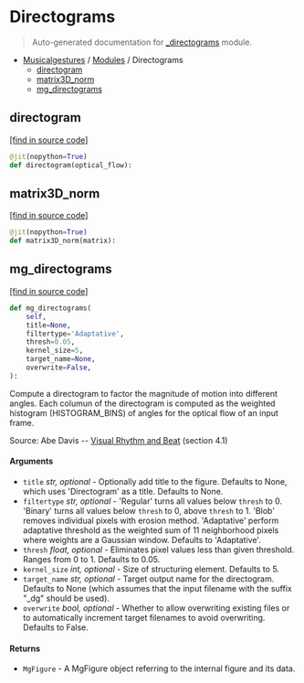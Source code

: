 # Directograms

> Auto-generated documentation for [_directograms](https://github.com/fourMs/MGT-python/blob/master/_directograms.py) module.

- [Musicalgestures](README.md#musicalgestures-index) / [Modules](MODULES.md#musicalgestures-modules) / Directograms
    - [directogram](#directogram)
    - [matrix3D_norm](#matrix3d_norm)
    - [mg_directograms](#mg_directograms)

## directogram

[[find in source code]](https://github.com/fourMs/MGT-python/blob/master/_directograms.py#L24)

```python
@jit(nopython=True)
def directogram(optical_flow):
```

## matrix3D_norm

[[find in source code]](https://github.com/fourMs/MGT-python/blob/master/_directograms.py#L14)

```python
@jit(nopython=True)
def matrix3D_norm(matrix):
```

## mg_directograms

[[find in source code]](https://github.com/fourMs/MGT-python/blob/master/_directograms.py#L39)

```python
def mg_directograms(
    self,
    title=None,
    filtertype='Adaptative',
    thresh=0.05,
    kernel_size=5,
    target_name=None,
    overwrite=False,
):
```

Compute a directogram to factor the magnitude of motion into different angles.
Each columun of the directogram is computed as the weighted histogram (HISTOGRAM_BINS) of angles for the optical flow of an input frame.

Source: Abe Davis -- [Visual Rhythm and Beat](http://www.abedavis.com/files/papers/VisualRhythm_Davis18.pdf) (section 4.1)

#### Arguments

- `title` *str, optional* - Optionally add title to the figure. Defaults to None, which uses 'Directogram' as a title. Defaults to None.
- `filtertype` *str, optional* - 'Regular' turns all values below `thresh` to 0. 'Binary' turns all values below `thresh` to 0, above `thresh` to 1. 'Blob' removes individual pixels with erosion method. 'Adaptative' perform adaptative threshold as the weighted sum of 11 neighborhood pixels where weights are a Gaussian window. Defaults to 'Adaptative'.
- `thresh` *float, optional* - Eliminates pixel values less than given threshold. Ranges from 0 to 1. Defaults to 0.05.
- `kernel_size` *int, optional* - Size of structuring element. Defaults to 5.
- `target_name` *str, optional* - Target output name for the directogram. Defaults to None (which assumes that the input filename with the suffix "_dg" should be used).
- `overwrite` *bool, optional* - Whether to allow overwriting existing files or to automatically increment target filenames to avoid overwriting. Defaults to False.

#### Returns

- `MgFigure` - A MgFigure object referring to the internal figure and its data.
